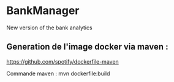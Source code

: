 # BankManager
New version of the bank analytics

## Generation de l'image docker via maven :
https://github.com/spotify/dockerfile-maven

Commande maven : mvn dockerfile:build
